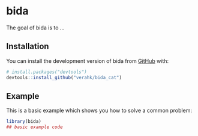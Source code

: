 
# bida

<!-- badges: start -->
<!-- badges: end -->

The goal of bida is to ...

## Installation

You can install the development version of bida from [GitHub](https://github.com/) with:

``` r
# install.packages("devtools")
devtools::install_github("verahk/bida_cat")
```

## Example

This is a basic example which shows you how to solve a common problem:

``` r
library(bida)
## basic example code
```

